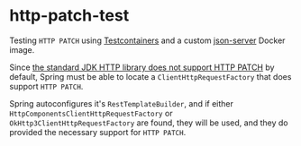 # http-patch-test

Testing `HTTP PATCH` using [Testcontainers](https://www.testcontainers.org/)
and a custom [json-server](https://github.com/typicode/json-server) Docker image.

Since [the standard JDK HTTP library does not support HTTP PATCH](https://docs.spring.io/spring-framework/docs/current/javadoc-api/org/springframework/web/client/RestTemplate.html#patchForObject-java.lang.String-java.lang.Object-java.lang.Class-java.util.Map-)
by default, Spring must be able to locate a `ClientHttpRequestFactory` that does support `HTTP PATCH`.

Spring autoconfigures it's `RestTemplateBuilder`, and if either `HttpComponentsClientHttpRequestFactory`
or `OkHttp3ClientHttpRequestFactory` are found, they will be used, and they do provided the necessary support
for `HTTP PATCH`.